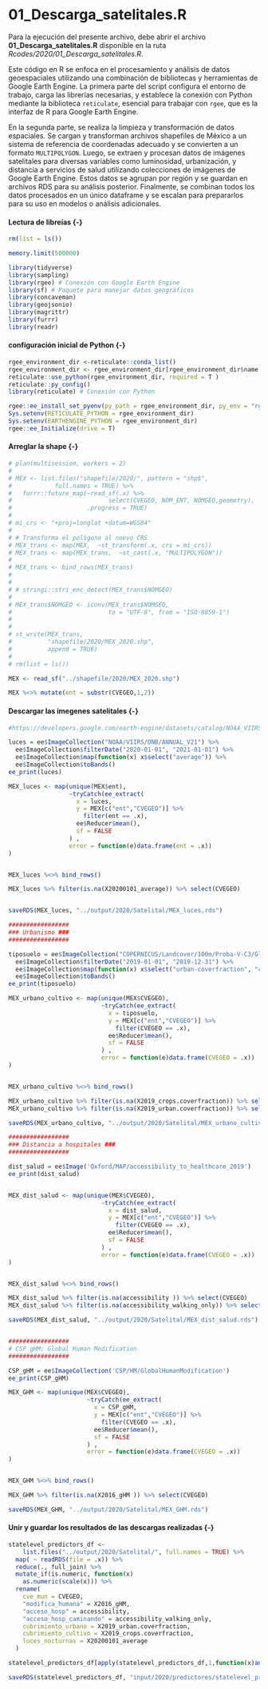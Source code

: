 # 01_Descarga_satelitales.R

Para la ejecución del presente archivo, debe abrir el archivo **01_Descarga_satelitales.R** disponible en la ruta *Rcodes/2020/01_Descarga_satelitales.R*.

Este código en R se enfoca en el procesamiento y análisis de datos geoespaciales utilizando una combinación de bibliotecas y herramientas de Google Earth Engine. La primera parte del script configura el entorno de trabajo, carga las librerías necesarias, y establece la conexión con Python mediante la biblioteca `reticulate`, esencial para trabajar con `rgee`, que es la interfaz de R para Google Earth Engine.

En la segunda parte, se realiza la limpieza y transformación de datos espaciales. Se cargan y transforman archivos shapefiles de México a un sistema de referencia de coordenadas adecuado y se convierten a un formato `MULTIPOLYGON`. Luego, se extraen y procesan datos de imágenes satelitales para diversas variables como luminosidad, urbanización, y distancia a servicios de salud utilizando colecciones de imágenes de Google Earth Engine. Estos datos se agrupan por región y se guardan en archivos RDS para su análisis posterior. Finalmente, se combinan todos los datos procesados en un único dataframe y se escalan para prepararlos para su uso en modelos o análisis adicionales.

#### Lectura de libreías {-}


``` r
rm(list = ls())

memory.limit(500000)

library(tidyverse)
library(sampling)
library(rgee) # Conexión con Google Earth Engine
library(sf) # Paquete para manejar datos geográficos
library(concaveman)
library(geojsonio)
library(magrittr)
library(furrr)
library(readr)
```

#### configuración inicial de Python {-}


``` r
rgee_environment_dir <-reticulate::conda_list()
rgee_environment_dir <- rgee_environment_dir[rgee_environment_dir$name == "rgee_py",2]
reticulate::use_python(rgee_environment_dir, required = T )
reticulate::py_config()
library(reticulate) # Conexión con Python

rgee::ee_install_set_pyenv(py_path = rgee_environment_dir, py_env = "rgee_py")
Sys.setenv(RETICULATE_PYTHON = rgee_environment_dir)
Sys.setenv(EARTHENGINE_PYTHON = rgee_environment_dir)
rgee::ee_Initialize(drive = T)
```

#### Arreglar la shape {-}


``` r
# plan(multisession, workers = 2)
# 
# MEX <- list.files("shapefile/2020/", pattern = "shp$",
#            full.names = TRUE) %>%
#   furrr::future_map(~read_sf(.x) %>%
#                           select(CVEGEO, NOM_ENT, NOMGEO,geometry),
#                     .progress = TRUE)
# 
# mi_crs <- "+proj=longlat +datum=WGS84"
# 
# # Transforma el polígono al nuevo CRS
# MEX_trans <- map(MEX,  ~st_transform(.x, crs = mi_crs))
# MEX_trans <- map(MEX_trans,  ~st_cast(.x, "MULTIPOLYGON"))
# 
# MEX_trans <- bind_rows(MEX_trans)
# 
# 
# # stringi::stri_enc_detect(MEX_trans$NOMGEO)
# 
# MEX_trans$NOMGEO <- iconv(MEX_trans$NOMGEO,
#                           to = "UTF-8", from = "ISO-8859-1")
# 
# 
# st_write(MEX_trans,
#          "shapefile/2020/MEX_2020.shp",
#          append = TRUE)
# 
# rm(list = ls())

MEX <- read_sf("../shapefile/2020/MEX_2020.shp")

MEX %<>% mutate(ent = substr(CVEGEO,1,2))
```

#### Descargar las imegenes satelitales  {-}


``` r
#https://developers.google.com/earth-engine/datasets/catalog/NOAA_VIIRS_DNB_ANNUAL_V21#bands

luces = ee$ImageCollection("NOAA/VIIRS/DNB/ANNUAL_V21") %>%
  ee$ImageCollection$filterDate("2020-01-01", "2021-01-01") %>%
  ee$ImageCollection$map(function(x) x$select("average")) %>%
  ee$ImageCollection$toBands()
ee_print(luces)

MEX_luces <- map(unique(MEX$ent),
                 ~tryCatch(ee_extract(
                   x = luces,
                   y = MEX[c("ent","CVEGEO")] %>%
                     filter(ent == .x),
                   ee$Reducer$mean(),
                   sf = FALSE
                 ) , 
                 error = function(e)data.frame(ent = .x)) 
)


MEX_luces %<>% bind_rows()

MEX_luces %>% filter(is.na(X20200101_average)) %>% select(CVEGEO) 


saveRDS(MEX_luces, "../output/2020/Satelital/MEX_luces.rds")

#################
### Urbanismo ###
#################

tiposuelo = ee$ImageCollection("COPERNICUS/Landcover/100m/Proba-V-C3/Global") %>%
  ee$ImageCollection$filterDate("2019-01-01", "2019-12-31") %>%
  ee$ImageCollection$map(function(x) x$select("urban-coverfraction", "crops-coverfraction")) %>% 
  ee$ImageCollection$toBands()
ee_print(tiposuelo)

MEX_urbano_cultivo <- map(unique(MEX$CVEGEO),
                          ~tryCatch(ee_extract(
                            x = tiposuelo,
                            y = MEX[c("ent","CVEGEO")] %>%
                              filter(CVEGEO == .x),
                            ee$Reducer$mean(),
                            sf = FALSE
                          ) , 
                          error = function(e)data.frame(CVEGEO = .x)) 
)


MEX_urbano_cultivo %<>% bind_rows()

MEX_urbano_cultivo %>% filter(is.na(X2019_crops.coverfraction)) %>% select(CVEGEO) 
MEX_urbano_cultivo %>% filter(is.na(X2019_urban.coverfraction)) %>% select(CVEGEO) 

saveRDS(MEX_urbano_cultivo, "../output/2020/Satelital/MEX_urbano_cultivo.rds")

#################
### Distancia a hospitales ###
#################

dist_salud = ee$Image('Oxford/MAP/accessibility_to_healthcare_2019') 
ee_print(dist_salud)


MEX_dist_salud <- map(unique(MEX$CVEGEO),
                          ~tryCatch(ee_extract(
                            x = dist_salud,
                            y = MEX[c("ent","CVEGEO")] %>%
                              filter(CVEGEO == .x),
                            ee$Reducer$mean(),
                            sf = FALSE
                          ) , 
                          error = function(e)data.frame(CVEGEO = .x)) 
)


MEX_dist_salud %<>% bind_rows()

MEX_dist_salud %>% filter(is.na(accessibility )) %>% select(CVEGEO) 
MEX_dist_salud %>% filter(is.na(accessibility_walking_only)) %>% select(CVEGEO) 

saveRDS(MEX_dist_salud, "../output/2020/Satelital/MEX_dist_salud.rds")


#################
# CSP gHM: Global Human Modification
#################

CSP_gHM = ee$ImageCollection('CSP/HM/GlobalHumanModification') 
ee_print(CSP_gHM)

MEX_GHM <- map(unique(MEX$CVEGEO),
                      ~tryCatch(ee_extract(
                        x = CSP_gHM,
                        y = MEX[c("ent","CVEGEO")] %>%
                          filter(CVEGEO == .x),
                        ee$Reducer$mean(),
                        sf = FALSE
                      ) , 
                      error = function(e)data.frame(CVEGEO = .x)) 
)


MEX_GHM %<>% bind_rows()

MEX_GHM %>% filter(is.na(X2016_gHM )) %>% select(CVEGEO) 

saveRDS(MEX_GHM, "../output/2020/Satelital/MEX_GHM.rds")
```

#### Unir y guardar los resultados de las descargas realizadas {-}


``` r
statelevel_predictors_df <-
    list.files("../output/2020/Satelital/", full.names = TRUE) %>%
  map( ~ readRDS(file = .x)) %>%
  reduce(., full_join) %>%
  mutate_if(is.numeric, function(x)
    as.numeric(scale(x))) %>%
  rename(
    cve_mun = CVEGEO,
    "modifica_humana" = X2016_gHM,
    "acceso_hosp" = accessibility,
    "acceso_hosp_caminando" = accessibility_walking_only,
    cubrimiento_urbano = X2019_urban.coverfraction,
    cubrimiento_cultivo = X2019_crops.coverfraction,
    luces_nocturnas = X20200101_average
  )

statelevel_predictors_df[apply(statelevel_predictors_df,1,function(x)any(is.na(x))),] %>% view()

saveRDS(statelevel_predictors_df, "input/2020/predictores/statelevel_predictors_satelite.rds")
```

